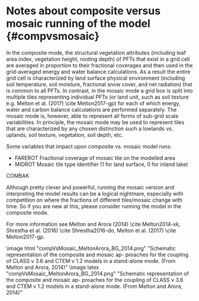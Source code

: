 # Notes about composite versus mosaic running of the model {#compvsmosaic}

In the composite mode, the structural vegetation attributes (including leaf area index, vegetation height, rooting depth) of PFTs that exist in a grid cell are averaged in proportion to their fractional coverages and then used in the grid-averaged energy and water balance calculations. As a result the entire grid cell is characterized by land surface physical environment (including soil temperature, soil moisture, fractional snow cover, and net radiation) that is common to all PFTs. In contrast, in the mosaic mode a grid box is split into multiple tiles representing individual PFTs (or land unit, such as soil texture e.g. Melton et al. (2017) \cite Melton2017-gp) for each of which energy, water and carbon balance calculations are performed separately. The mosaic mode is, however, able to represent all forms of sub-grid scale variabilities. In principle, the mosaic mode may be used to represent tiles that are characterized by any chosen distinction such a lowlands vs. uplands, soil texture, vegetation, soil depth, etc.

Some variables that impact upon composite vs. mosaic model runs:

- FAREROT Fractional coverage of mosaic tile on the modelled area
- MIDROT Mosaic tile type identifier (1 for land surface, 0 for inland lake)

COMBAK


Although pretty clever and powerful, running the mosaic version and interpreting the model results can be a logical nightmare, especially with competition on where the fractions of different tiles/mosaic change with time. So if you are new at this, please consider running the model in the composite mode.

For more information see Melton and Arora (2014) \cite Melton2014-xk, Shrestha et al. (2016) \cite Shrestha2016-do, Melton et al. (2017) \cite Melton2017-gp.

\image html "compVsMosaic_MeltonArora_BG_2014.png" "Schematic representation of the composite and mosaic ap- proaches for the coupling of CLASS v 3.6 and CTEM v 1.2 models in a stand-alone mode. (From Melton and Arora, 2014)"
\image latex "compVsMosaic_MeltonArora_BG_2014.png" "Schematic representation of the composite and mosaic ap- proaches for the coupling of CLASS v 3.6 and CTEM v 1.2 models in a stand-alone mode. (From Melton and Arora, 2014)"

